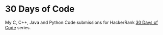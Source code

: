 # 30 Days of Code
My C, C++, Java and Python Code submissions for HackerRank [30 Days of Code](https://www.hackerrank.com/domains/tutorials/30-days-of-code) series.
